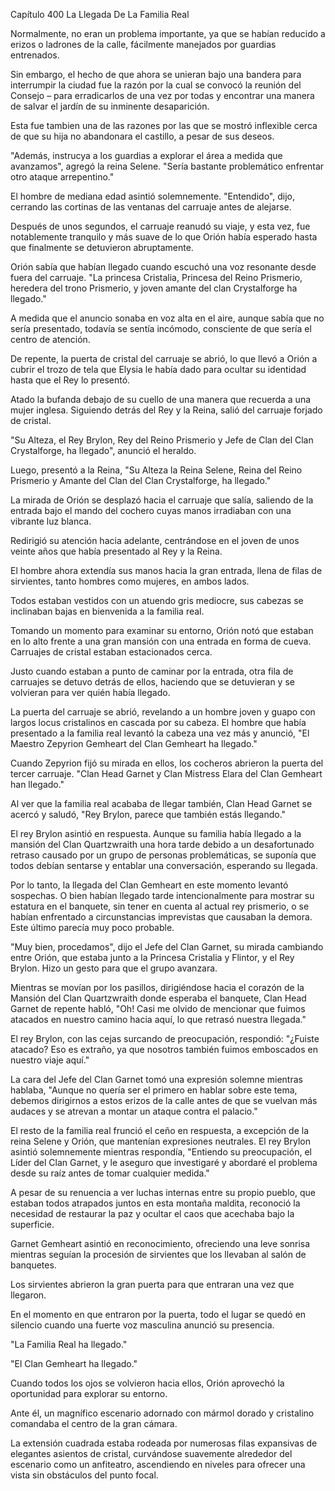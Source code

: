 
Capítulo 400 La Llegada De La Familia Real

Normalmente, no eran un problema importante, ya que se habían reducido a erizos o ladrones de la calle, fácilmente manejados por guardias entrenados.

Sin embargo, el hecho de que ahora se unieran bajo una bandera para interrumpir la ciudad fue la razón por la cual se convocó la reunión del Consejo – para erradicarlos de una vez por todas y encontrar una manera de salvar el jardín de su inminente desaparición.

Esta fue tambien una de las razones por las que se mostró inflexible cerca de que su hija no abandonara el castillo, a pesar de sus deseos.

"Además, instrucya a los guardias a explorar el área a medida que avanzamos", agregó la reina Selene. "Sería bastante problemático enfrentar otro ataque arrepentino."

El hombre de mediana edad asintió solemnemente. "Entendido", dijo, cerrando las cortinas de las ventanas del carruaje antes de alejarse.

Después de unos segundos, el carruaje reanudó su viaje, y esta vez, fue notablemente tranquilo y más suave de lo que Orión había esperado hasta que finalmente se detuvieron abruptamente.

Orión sabía que habían llegado cuando escuchó una voz resonante desde fuera del carruaje. "La princesa Cristalia, Princesa del Reino Prismerio, heredera del trono Prismerio, y joven amante del clan Crystalforge ha llegado."

A medida que el anuncio sonaba en voz alta en el aire, aunque sabía que no sería presentado, todavía se sentía incómodo, consciente de que sería el centro de atención.

De repente, la puerta de cristal del carruaje se abrió, lo que llevó a Orión a cubrir el trozo de tela que Elysia le había dado para ocultar su identidad hasta que el Rey lo presentó.

Atado la bufanda debajo de su cuello de una manera que recuerda a una mujer inglesa. Siguiendo detrás del Rey y la Reina, salió del carruaje forjado de cristal.

"Su Alteza, el Rey Brylon, Rey del Reino Prismerio y Jefe de Clan del Clan Crystalforge, ha llegado", anunció el heraldo.

Luego, presentó a la Reina, "Su Alteza la Reina Selene, Reina del Reino Prismerio y Amante del Clan del Clan Crystalforge, ha llegado."

La mirada de Orión se desplazó hacia el carruaje que salía, saliendo de la entrada bajo el mando del cochero cuyas manos irradiaban con una vibrante luz blanca.

Redirigió su atención hacia adelante, centrándose en el joven de unos veinte años que había presentado al Rey y la Reina.

El hombre ahora extendía sus manos hacia la gran entrada, llena de filas de sirvientes, tanto hombres como mujeres, en ambos lados.

Todos estaban vestidos con un atuendo gris mediocre, sus cabezas se inclinaban bajas en bienvenida a la familia real.

Tomando un momento para examinar su entorno, Orión notó que estaban en lo alto frente a una gran mansión con una entrada en forma de cueva. Carruajes de cristal estaban estacionados cerca.

Justo cuando estaban a punto de caminar por la entrada, otra fila de carruajes se detuvo detrás de ellos, haciendo que se detuvieran y se volvieran para ver quién había llegado.

La puerta del carruaje se abrió, revelando a un hombre joven y guapo con largos locus cristalinos en cascada por su cabeza. El hombre que había presentado a la familia real levantó la cabeza una vez más y anunció, "El Maestro Zepyrion Gemheart del Clan Gemheart ha llegado."

Cuando Zepyrion fijó su mirada en ellos, los cocheros abrieron la puerta del tercer carruaje. "Clan Head Garnet y Clan Mistress Elara del Clan Gemheart han llegado."

Al ver que la familia real acababa de llegar también, Clan Head Garnet se acercó y saludó, "Rey Brylon, parece que también estás llegando."

El rey Brylon asintió en respuesta. Aunque su familia había llegado a la mansión del Clan Quartzwraith una hora tarde debido a un desafortunado retraso causado por un grupo de personas problemáticas, se suponía que todos debían sentarse y entablar una conversación, esperando su llegada.

Por lo tanto, la llegada del Clan Gemheart en este momento levantó sospechas. O bien habían llegado tarde intencionalmente para mostrar su estatura en el banquete, sin tener en cuenta al actual rey prismerio, o se habían enfrentado a circunstancias imprevistas que causaban la demora. Este último parecía muy poco probable.

"Muy bien, procedamos", dijo el Jefe del Clan Garnet, su mirada cambiando entre Orión, que estaba junto a la Princesa Cristalia y Flintor, y el Rey Brylon. Hizo un gesto para que el grupo avanzara.

Mientras se movían por los pasillos, dirigiéndose hacia el corazón de la Mansión del Clan Quartzwraith donde esperaba el banquete, Clan Head Garnet de repente habló, "Oh! Casi me olvido de mencionar que fuimos atacados en nuestro camino hacia aquí, lo que retrasó nuestra llegada."

El rey Brylon, con las cejas surcando de preocupación, respondió: "¿Fuiste atacado? Eso es extraño, ya que nosotros también fuimos emboscados en nuestro viaje aquí."

La cara del Jefe del Clan Garnet tomó una expresión solemne mientras hablaba, "Aunque no quería ser el primero en hablar sobre este tema, debemos dirigirnos a estos erizos de la calle antes de que se vuelvan más audaces y se atrevan a montar un ataque contra el palacio."

El resto de la familia real frunció el ceño en respuesta, a excepción de la reina Selene y Orión, que mantenían expresiones neutrales. El rey Brylon asintió solemnemente mientras respondía, "Entiendo su preocupación, el Líder del Clan Garnet, y le aseguro que investigaré y abordaré el problema desde su raíz antes de tomar cualquier medida."

A pesar de su renuencia a ver luchas internas entre su propio pueblo, que estaban todos atrapados juntos en esta montaña maldita, reconoció la necesidad de restaurar la paz y ocultar el caos que acechaba bajo la superficie.

Garnet Gemheart asintió en reconocimiento, ofreciendo una leve sonrisa mientras seguían la procesión de sirvientes que los llevaban al salón de banquetes.

Los sirvientes abrieron la gran puerta para que entraran una vez que llegaron.

En el momento en que entraron por la puerta, todo el lugar se quedó en silencio cuando una fuerte voz masculina anunció su presencia.

"La Familia Real ha llegado."

"El Clan Gemheart ha llegado."

Cuando todos los ojos se volvieron hacia ellos, Orión aprovechó la oportunidad para explorar su entorno.

Ante él, un magnífico escenario adornado con mármol dorado y cristalino comandaba el centro de la gran cámara.

La extensión cuadrada estaba rodeada por numerosas filas expansivas de elegantes asientos de cristal, curvándose suavemente alrededor del escenario como un anfiteatro, ascendiendo en niveles para ofrecer una vista sin obstáculos del punto focal.
